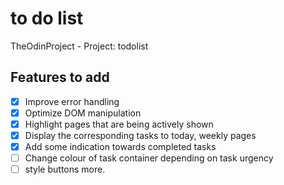 # to do list

TheOdinProject - Project: todolist

## Features to add

- [x] Improve error handling
- [x] Optimize DOM manipulation
- [x] Highlight pages that are being actively shown
- [x] Display the corresponding tasks to today, weekly pages
- [x] Add some indication towards completed tasks
- [ ] Change colour of task container depending on task urgency
- [ ] style buttons more.
